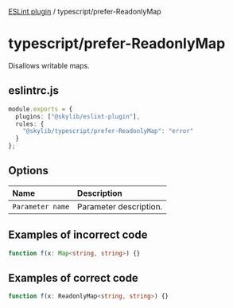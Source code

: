 [ESLint plugin](index.md) / typescript/prefer-ReadonlyMap

# typescript/prefer-ReadonlyMap

Disallows writable maps.

## eslintrc.js

```ts
module.exports = {
  plugins: ["@skylib/eslint-plugin"],
  rules: {
    "@skylib/typescript/prefer-ReadonlyMap": "error"
  }
};
```

## Options

| Name | Description |
| :------ | :------ |
| `Parameter name` | Parameter description. |


## Examples of incorrect code

```ts
function f(x: Map<string, string>) {}
```

## Examples of correct code

```ts
function f(x: ReadonlyMap<string, string>) {}
```
